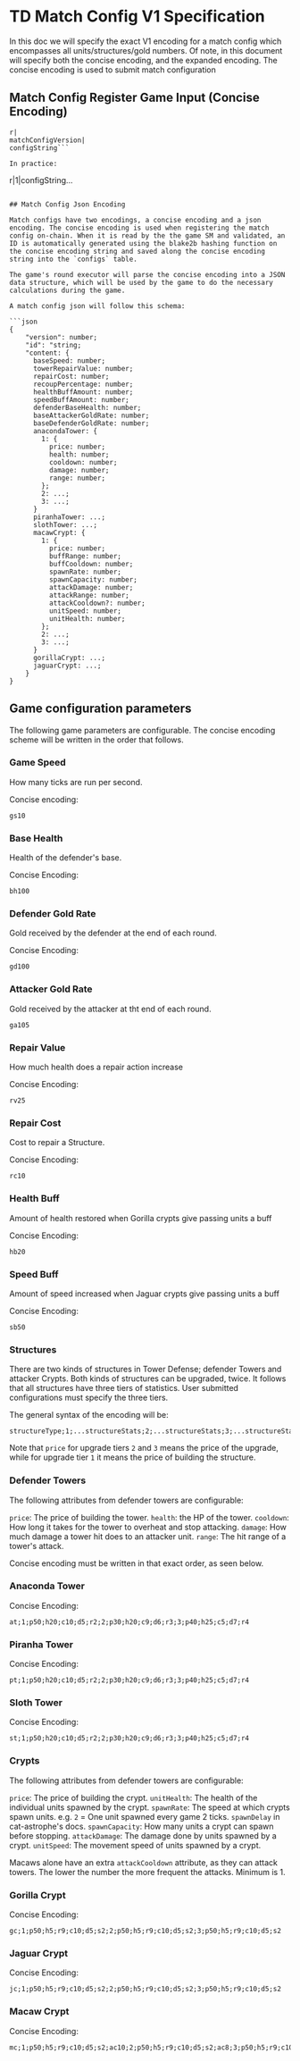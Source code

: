 # TD Match Config V1 Specification

In this doc we will specify the exact V1 encoding for a match config which encompasses all units/structures/gold numbers. Of note, in this document will specify both the concise encoding, and the expanded encoding. The concise encoding is used to submit match configuration

## Match Config Register Game Input (Concise Encoding)

```
r|
matchConfigVersion|
configString```

In practice:

```
r|1|configString...
```

## Match Config Json Encoding

Match configs have two encodings, a concise encoding and a json encoding. The concise encoding is used when registering the match config on-chain. When it is read by the the game SM and validated, an ID is automatically generated using the blake2b hashing function on the concise encoding string and saved along the concise encoding string into the `configs` table.

The game's round executor will parse the concise encoding into a JSON data structure, which will be used by the game to do the necessary calculations during the game.

A match config json will follow this schema:

```json
{
    "version": number;
    "id": "string;
    "content: {
      baseSpeed: number;
      towerRepairValue: number;
      repairCost: number;
      recoupPercentage: number;
      healthBuffAmount: number;
      speedBuffAmount: number;
      defenderBaseHealth: number;
      baseAttackerGoldRate: number;
      baseDefenderGoldRate: number;
      anacondaTower: {
        1: {
          price: number;
          health: number;
          cooldown: number;
          damage: number;
          range: number;
        };
        2: ...;
        3: ...; 
      }
      piranhaTower: ...;
      slothTower: ...;
      macawCrypt: {
        1: {
          price: number;
          buffRange: number;
          buffCooldown: number;
          spawnRate: number;
          spawnCapacity: number;
          attackDamage: number;
          attackRange: number;
          attackCooldown?: number;
          unitSpeed: number;
          unitHealth: number;
        };
        2: ...;
        3: ...;
      }
      gorillaCrypt: ...;
      jaguarCrypt: ...;
    }
}
```
## Game configuration parameters

The following game parameters are configurable. The concise encoding scheme will be written in the order that follows.

### Game Speed

How many ticks are run per second.

Concise encoding:

```
gs10
```

### Base Health

Health of the defender's base.

Concise Encoding:

```
bh100
```

### Defender Gold Rate

Gold received by the defender at the end of each round.

Concise Encoding:

```
gd100
```

### Attacker Gold Rate

Gold received by the attacker at tht end of each round.

```
ga105
```

### Repair Value

How much health does a repair action increase

Concise Encoding:

```
rv25
```

### Repair Cost

Cost to repair a Structure.

Concise Encoding:

```
rc10
```

### Health Buff

Amount of health restored when Gorilla crypts give passing units a buff

Concise Encoding:

```
hb20
```

### Speed Buff

Amount of speed increased when Jaguar crypts give passing units a buff

Concise Encoding:

```
sb50
```
### Structures

There are two kinds of structures in Tower Defense; defender Towers and attacker Crypts. Both kinds of structures can be upgraded, twice.
It follows that all structures have three tiers of statistics. User submitted configurations must specify the three tiers.

The general syntax of the encoding will be:

```
structureType;1;...structureStats;2;...structureStats;3;...structureStats
```
Note that `price` for upgrade tiers `2` and `3` means the price of the upgrade, while for upgrade tier `1` it means the price of building the structure.



### Defender Towers

The following attributes from defender towers are configurable:

`price`: The price of building the tower.
`health`: the HP of the tower.
`cooldown`: How long it takes for the tower to overheat and stop attacking.
`damage`: How much damage a tower hit does to an attacker unit.
`range`: The hit range of a tower's attack.

Concise encoding must be written in that exact order, as seen below.

### Anaconda Tower

Concise Encoding:

```
at;1;p50;h20;c10;d5;r2;2;p30;h20;c9;d6;r3;3;p40;h25;c5;d7;r4
```

### Piranha Tower

Concise Encoding:

```
pt;1;p50;h20;c10;d5;r2;2;p30;h20;c9;d6;r3;3;p40;h25;c5;d7;r4
```

### Sloth Tower

Concise Encoding:

```
st;1;p50;h20;c10;d5;r2;2;p30;h20;c9;d6;r3;3;p40;h25;c5;d7;r4
```

### Crypts

The following attributes from defender towers are configurable:

`price`: The price of building the crypt.
`unitHealth`: The health of the individual units spawned by the crypt.
`spawnRate`: The speed at which crypts spawn units. e.g. `2` = One unit spawned every game 2 ticks. `spawnDelay` in cat-astrophe's docs.
`spawnCapacity`: How many units a crypt can spawn before stopping.
`attackDamage`: The damage done by units spawned by a crypt.
`unitSpeed`: The movement speed of units spawned by a crypt.

Macaws alone have an extra `attackCooldown` attribute, as they can attack towers. The lower the number the more frequent the attacks. Minimum is 1.

### Gorilla Crypt

Concise Encoding:

```
gc;1;p50;h5;r9;c10;d5;s2;2;p50;h5;r9;c10;d5;s2;3;p50;h5;r9;c10;d5;s2
```


### Jaguar Crypt

Concise Encoding:

```
jc;1;p50;h5;r9;c10;d5;s2;2;p50;h5;r9;c10;d5;s2;3;p50;h5;r9;c10;d5;s2
```


### Macaw Crypt

Concise Encoding:

```
mc;1;p50;h5;r9;c10;d5;s2;ac10;2;p50;h5;r9;c10;d5;s2;ac8;3;p50;h5;r9;c10;d5;s2;ac5
```
